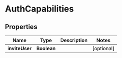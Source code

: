 

# AuthCapabilities


## Properties

Name | Type | Description | Notes
------------ | ------------- | ------------- | -------------
**inviteUser** | **Boolean** |  |  [optional]



